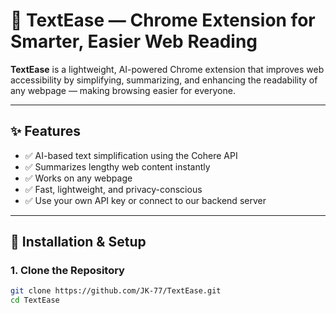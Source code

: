 # 🧠 TextEase — Chrome Extension for Smarter, Easier Web Reading

**TextEase** is a lightweight, AI-powered Chrome extension that improves web accessibility by simplifying, summarizing, and enhancing the readability of any webpage — making browsing easier for everyone.

---

## ✨ Features

- ✅ AI-based text simplification using the Cohere API  
- ✅ Summarizes lengthy web content instantly  
- ✅ Works on any webpage  
- ✅ Fast, lightweight, and privacy-conscious  
- ✅ Use your own API key or connect to our backend server  

---

## 🚀 Installation & Setup

### 1. Clone the Repository

```bash
git clone https://github.com/JK-77/TextEase.git
cd TextEase
